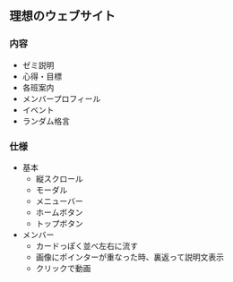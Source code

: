 ## 理想のウェブサイト
### 内容
- ゼミ説明
- 心得・目標
- 各班案内
- メンバープロフィール
- イベント
- ランダム格言
### 仕様
- 基本
    - 縦スクロール
    - モーダル
    - メニューバー
    - ホームボタン
    - トップボタン
- メンバー
    - カードっぽく並べ左右に流す
    - 画像にポインターが重なった時、裏返って説明文表示
    - クリックで動画
